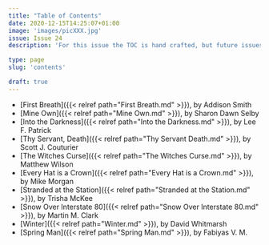 ```yaml
---
title: "Table of Contents"
date: 2020-12-15T14:25:07+01:00
image: 'images/picXXX.jpg'
issue: Issue 24
description: 'For this issue the TOC is hand crafted, but future issues will have autogenerated TOCs.'

type: page
slug: 'contents'

draft: true
---
```


- [First Breath]({{< relref path="First Breath.md" >}}), by Addison Smith
- [Mine Own]({{< relref path="Mine Own.md" >}}), by Sharon Dawn Selby
- [Into the Darkness]({{< relref path="Into the Darkness.md" >}}), by Lee F. Patrick
- [Thy Servant, Death]({{< relref path="Thy Servant Death.md" >}}), by Scott J. Couturier
- [The Witches Curse]({{< relref path="The Witches Curse.md" >}}), by Matthew Wilson
- [Every Hat is a Crown]({{< relref path="Every Hat is a Crown.md" >}}), by Mike Morgan
- [Stranded at the Station]({{< relref path="Stranded at the Station.md" >}}), by Trisha McKee
- [Snow Over Interstate 80]({{< relref path="Snow Over Interstate 80.md" >}}), by Martin M. Clark
- [Winter]({{< relref path="Winter.md" >}}), by David Whitmarsh
- [Spring Man]({{< relref path="Spring Man.md" >}}), by Fabiyas V. M.